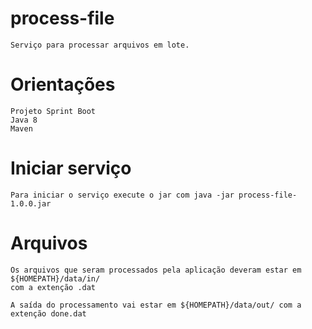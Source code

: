 # process-file

	Serviço para processar arquivos em lote.

# Orientações

	Projeto Sprint Boot
	Java 8
	Maven

# Iniciar serviço

	Para iniciar o serviço execute o jar com java -jar process-file-1.0.0.jar
	
# Arquivos

	Os arquivos que seram processados pela aplicação deveram estar em ${HOMEPATH}/data/in/
	com a extenção .dat
	
	A saída do processamento vai estar em ${HOMEPATH}/data/out/ com a extenção done.dat
